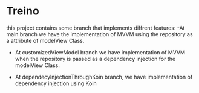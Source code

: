 # Treino
this project contains some branch that implements diffrent features:
-At main branch we have the implementation of MVVM using the repository as a attribute of modelView
Class.
- At customizedViewModel branch we have implementation of MVVM when the repository is passed as a
  dependency injection for the modelView Class.

- At dependecyInjectionThroughKoin branch, we have implementation  of dependency injection using
  Koin